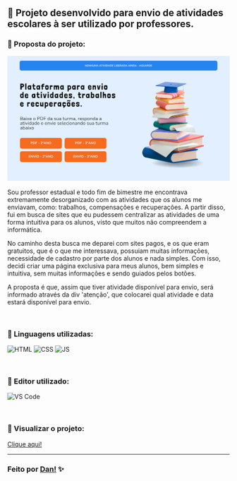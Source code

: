 ## 👾 Projeto desenvolvido para envio de atividades escolares à ser utilizado por professores. <br>

### 📌 Proposta do projeto:

<img src="./src/image/design.png">

Sou professor estadual e todo fim de bimestre me encontrava extremamente desorganizado com as atividades que os alunos me enviavam, como: trabalhos, compensações e recuperações. A partir disso, fui em busca de sites que eu pudessem centralizar as atividades de uma forma intuitiva para os alunos, visto que muitos não compreendem a informática. 

No caminho desta busca me deparei com sites pagos, e os que eram gratuitos, que é o que me interessava, possuiam muitas informações, necessidade de cadastro por parte dos alunos e nada simples. Com isso, decidi criar uma página exclusiva para meus alunos, bem simples e intuitiva, sem muitas informações e sendo guiados pelos botões. 

A proposta é que, assim que tiver atividade disponível para envio, será informado através da div 'atenção', que colocarei qual atividade e data estará disponível para envio. 

<br>

### 📌 Linguagens utilizadas:

![HTML](https://img.shields.io/badge/-HTML5-E34F26?style=for-the-badge&logo=html5&logoColor=white) 
![CSS](https://img.shields.io/badge/-CSS3-1572B6?style=for-the-badge&logo=css3&logoColor=white)
![JS](https://img.shields.io/badge/-JavaScript-fffd09?style=for-the-badge&logo=javascript&logoColor=black)

<br>

### 📌 Editor utilizado:

![VS Code](https://img.shields.io/badge/Visual_Studio_Code-0078D4?style=for-the-badge)

<br>

### 📌 Visualizar o projeto:

[Clique aqui!](https://danvasquesc.github.io/projeto-envio-de-atividades/)

---

### Feito por [Dan!](https://github.com/danvasquesc) ✨

